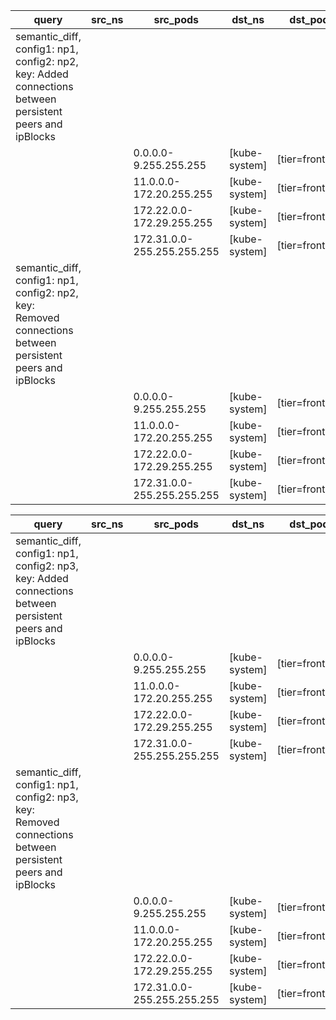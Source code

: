 |query|src_ns|src_pods|dst_ns|dst_pods|connection|
|---|---|---|---|---|---|
|semantic_diff, config1: np1, config2: np2, key: Added connections between persistent peers and ipBlocks||||||
|||0.0.0.0-9.255.255.255|[kube-system]|[tier=frontend]|TCP 53|
|||11.0.0.0-172.20.255.255|[kube-system]|[tier=frontend]|TCP 53|
|||172.22.0.0-172.29.255.255|[kube-system]|[tier=frontend]|TCP 53|
|||172.31.0.0-255.255.255.255|[kube-system]|[tier=frontend]|TCP 53|
|semantic_diff, config1: np1, config2: np2, key: Removed connections between persistent peers and ipBlocks||||||
|||0.0.0.0-9.255.255.255|[kube-system]|[tier=frontend]|UDP 53|
|||11.0.0.0-172.20.255.255|[kube-system]|[tier=frontend]|UDP 53|
|||172.22.0.0-172.29.255.255|[kube-system]|[tier=frontend]|UDP 53|
|||172.31.0.0-255.255.255.255|[kube-system]|[tier=frontend]|UDP 53|

|query|src_ns|src_pods|dst_ns|dst_pods|connection|
|---|---|---|---|---|---|
|semantic_diff, config1: np1, config2: np3, key: Added connections between persistent peers and ipBlocks||||||
|||0.0.0.0-9.255.255.255|[kube-system]|[tier=frontend]|TCP 53|
|||11.0.0.0-172.20.255.255|[kube-system]|[tier=frontend]|TCP 53|
|||172.22.0.0-172.29.255.255|[kube-system]|[tier=frontend]|TCP 53|
|||172.31.0.0-255.255.255.255|[kube-system]|[tier=frontend]|TCP 53|
|semantic_diff, config1: np1, config2: np3, key: Removed connections between persistent peers and ipBlocks||||||
|||0.0.0.0-9.255.255.255|[kube-system]|[tier=frontend]|UDP 53|
|||11.0.0.0-172.20.255.255|[kube-system]|[tier=frontend]|UDP 53|
|||172.22.0.0-172.29.255.255|[kube-system]|[tier=frontend]|UDP 53|
|||172.31.0.0-255.255.255.255|[kube-system]|[tier=frontend]|UDP 53|

